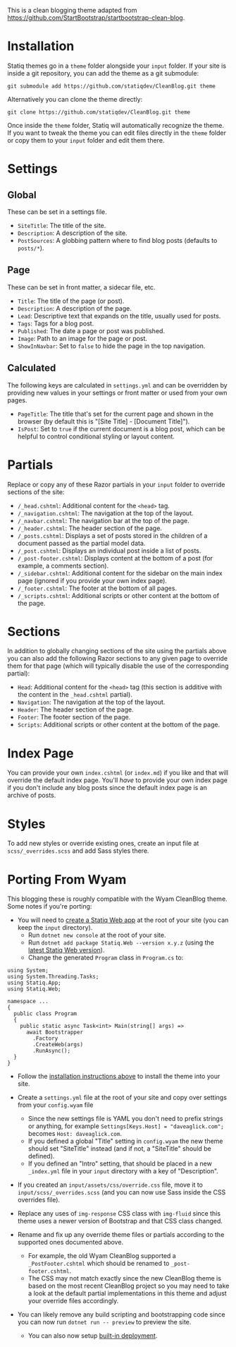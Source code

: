 This is a clean blogging theme adapted from https://github.com/StartBootstrap/startbootstrap-clean-blog.

# Installation

Statiq themes go in a `theme` folder alongside your `input` folder. If your site is inside a git repository, you can add the theme as a git submodule:

```
git submodule add https://github.com/statiqdev/CleanBlog.git theme
```

Alternatively you can clone the theme directly:

```
git clone https://github.com/statiqdev/CleanBlog.git theme
```

Once inside the `theme` folder, Statiq will automatically recognize the theme. If you want to tweak the theme you can edit files directly in the `theme` folder or copy them to your `input` folder and edit them there.

# Settings

## Global

These can be set in a settings file.

- `SiteTitle`: The title of the site.
- `Description`: A description of the site.
- `PostSources`: A globbing pattern where to find blog posts (defaults to `posts/*`).

## Page

These can be set in front matter, a sidecar file, etc.

- `Title`: The title of the page (or post).
- `Description`: A description of the page.
- `Lead`: Descriptive text that expands on the title, usually used for posts.
- `Tags`: Tags for a blog post.
- `Published`: The date a page or post was published.
- `Image`: Path to an image for the page or post.
- `ShowInNavbar`: Set to `false` to hide the page in the top navigation.

## Calculated

The following keys are calculated in `settings.yml` and can be overridden by providing new values in your settings or front matter or used from your own pages.

- `PageTitle`: The title that's set for the current page and shown in the browser (by default this is "[Site Title] - [Document Title]").
- `IsPost`: Set to `true` if the current document is a blog post, which can be helpful to control conditional styling or layout content.

# Partials

Replace or copy any of these Razor partials in your `input` folder to override sections of the site:

- `/_head.cshtml`: Additional content for the `<head>` tag.
- `/_navigation.cshtml`: The navigation at the top of the layout.
- `/_navbar.cshtml`: The navigation bar at the top of the page.
- `/_header.cshtml`: The header section of the page.
- `/_posts.cshtml`: Displays a set of posts stored in the children of a document passed as the partial model data.
- `/_post.cshtml`: Displays an individual post inside a list of posts.
- `/_post-footer.cshtml`: Displays content at the bottom of a post (for example, a comments section).
- `/_sidebar.cshtml`: Additional content for the sidebar on the main index page (ignored if you provide your own index page).
- `/_footer.cshtml`: The footer at the bottom of all pages.
- `/_scripts.cshtml`: Additional scripts or other content at the bottom of the page.

# Sections

In addition to globally changing sections of the site using the partials above you can also add the following Razor sections to any given page to override them for that page (which will typically disable the use of the corresponding partial):

- `Head`: Additional content for the `<head>` tag (this section is additive with the content in the `_head.cshtml` partial).
- `Navigation`: The navigation at the top of the layout.
- `Header`: The header section of the page.
- `Footer`: The footer section of the page.
- `Scripts`: Additional scripts or other content at the bottom of the page.

# Index Page

You can provide your own `index.cshtml` (or `index.md`) if you like and that will override the default index page. You'll _have_ to provide your own index page if you don't
include any blog posts since the default index page is an archive of posts.

# Styles

To add new styles or override existing ones, create an input file at `scss/_overrides.scss` and add Sass styles there.

# Porting From Wyam

This blogging these is roughly compatible with the Wyam CleanBlog theme. Some notes if you're porting:

- You will need to [create a Statiq Web app](https://statiq.dev/web/) at the root of your site (you can keep the `input` directory).
  - Run `dotnet new console` at the root of your site.
  - Run `dotnet add package Statiq.Web --version x.y.z` (using the [latest Statiq Web version](https://www.nuget.org/packages/Statiq.Web)).
  - Change the generated `Program` class in `Program.cs` to:

```
using System;
using System.Threading.Tasks;
using Statiq.App;
using Statiq.Web;

namespace ...
{
  public class Program
  {
    public static async Task<int> Main(string[] args) =>
      await Bootstrapper
        .Factory
        .CreateWeb(args)
        .RunAsync();
  }
}
```

- Follow the [installation instructions above](#installation) to install the theme into your site.

- Create a `settings.yml` file at the root of your site and copy over settings from your `config.wyam` file
  - Since the new settings file is YAML you don't need to prefix strings or anything, for example `Settings[Keys.Host] = "daveaglick.com";` becomes `Host: daveaglick.com`.
  - If you defined a global "Title" setting in `config.wyam` the new theme should set "SiteTitle" instead (and if not, a "SiteTitle" should be defined).
  - If you defined an "Intro" setting, that should be placed in a new `_index.yml` file in your `input` directory with a key of "Description".

- If you created an `input/assets/css/override.css` file, move it to `input/scss/_overrides.scss` (and you can now use Sass inside the CSS overrides file).

- Replace any uses of `img-response` CSS class with `img-fluid` since this theme uses a newer version of Bootstrap and that CSS class changed.

- Rename and fix up any override theme files or partials according to the supported ones documented above.
  - For example, the old Wyam CleanBlog supported a `_PostFooter.cshtml` which should be renamed to `_post-footer.cshtml`.
  - The CSS may not match exactly since the new CleanBlog theme is based on the most recent CleanBlog project so you may need to take a look at the default partial implementations in this theme and adjust your override files accordingly.

- You can likely remove any build scripting and bootstrapping code since you can now run `dotnet run -- preview` to preview the site.
  - You can also now setup [built-in deployment](https://statiq.dev/web/deployment/).
